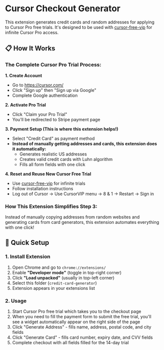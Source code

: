 # Cursor Checkout Generator

This extension generates credit cards and random addresses for applying to Cursor Pro free trials. It's designed to be used with [cursor-free-vip](https://github.com/yeongpin/cursor-free-vip) for infinite Cursor Pro access.

## 📋 How It Works

### The Complete Cursor Pro Trial Process:

**1. Create Account**
- Go to https://cursor.com/
- Click "Sign up" then "Sign up via Google"
- Complete Google authentication

**2. Activate Pro Trial**
- Click "Claim your Pro Trial"
- You'll be redirected to Stripe payment page

**3. Payment Setup (This is where this extension helps!)**
- Select "Credit Card" as payment method
- **Instead of manually getting addresses and cards, this extension does it automatically:**
  - Generates realistic US addresses
  - Creates valid credit cards with Luhn algorithm
  - Fills all form fields with one click

**4. Reset and Reuse New Cursor Free Trial**
- Use [cursor-free-vip](https://github.com/yeongpin/cursor-free-vip) for infinite trials
- Follow installation instructions
- Log out of Cursor → Use CursorVIP menu → 8 & 1 → Restart → Sign in

### How This Extension Simplifies Step 3:
Instead of manually copying addresses from random websites and generating cards from card generators, this extension automates everything with one click!

## 🚀 Quick Setup

### 1. Install Extension

1. Open Chrome and go to `chrome://extensions/`
2. Enable **"Developer mode"** (toggle in top-right corner)
3. Click **"Load unpacked"** (usually in top-left corner)
4. Select this folder (`credit-card-generator`)
5. Extension appears in your extensions list

### 2. Usage

1. Start Cursor Pro free trial which takes you to the checkout page
2. When you need to fill the payment form to submit the free trial, you'll see a widget automatically appear on the right side of the page
3. Click "Generate Address" - fills name, address, postal code, and city fields
4. Click "Generate Card" - fills card number, expiry date, and CVV fields
5. Complete checkout with all fields filled for the 14-day trial

